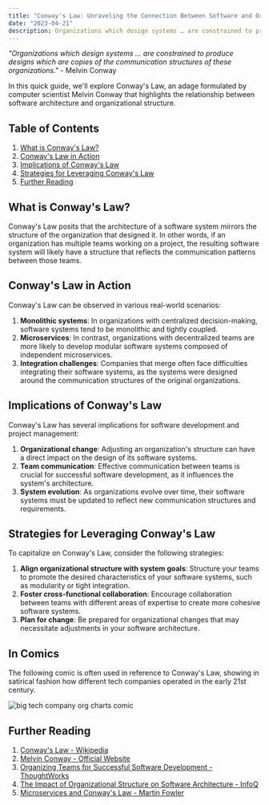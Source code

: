 ```yaml
---
title: "Conway's Law: Unraveling the Connection Between Software and Organizations"
date: "2023-04-21"
description: Organizations which design systems … are constrained to produce designs which are copies of the communication structures of these organizations.
---
```


*"Organizations which design systems … are constrained to produce designs which are copies of the communication structures of these organizations."* - Melvin Conway

In this quick guide, we'll explore Conway's Law, an adage formulated by computer scientist Melvin Conway that highlights the relationship between software architecture and organizational structure.

## Table of Contents

1. [What is Conway's Law?](#what-is-conways-law)
2. [Conway's Law in Action](#conways-law-in-action)
3. [Implications of Conway's Law](#implications-of-conways-law)
4. [Strategies for Leveraging Conway's Law](#strategies-for-leveraging-conways-law)
5. [Further Reading](#further-reading)

<a name="what-is-conways-law"></a>

## What is Conway's Law?

Conway's Law posits that the architecture of a software system mirrors the structure of the organization that designed it. In other words, if an organization has multiple teams working on a project, the resulting software system will likely have a structure that reflects the communication patterns between those teams.

<a name="conways-law-in-action"></a>

## Conway's Law in Action

Conway's Law can be observed in various real-world scenarios:

1. **Monolithic systems**: In organizations with centralized decision-making, software systems tend to be monolithic and tightly coupled.
2. **Microservices**: In contrast, organizations with decentralized teams are more likely to develop modular software systems composed of independent microservices.
3. **Integration challenges**: Companies that merge often face difficulties integrating their software systems, as the systems were designed around the communication structures of the original organizations.

<a name="implications-of-conways-law"></a>

## Implications of Conway's Law

Conway's Law has several implications for software development and project management:

1. **Organizational change**: Adjusting an organization's structure can have a direct impact on the design of its software systems.
2. **Team communication**: Effective communication between teams is crucial for successful software development, as it influences the system's architecture.
3. **System evolution**: As organizations evolve over time, their software systems must be updated to reflect new communication structures and requirements.

<a name="strategies-for-leveraging-conways-law"></a>

## Strategies for Leveraging Conway's Law

To capitalize on Conway's Law, consider the following strategies:

1. **Align organizational structure with system goals**: Structure your teams to promote the desired characteristics of your software systems, such as modularity or tight integration.
2. **Foster cross-functional collaboration**: Encourage collaboration between teams with different areas of expertise to create more cohesive software systems.
3. **Plan for change**: Be prepared for organizational changes that may necessitate adjustments in your software architecture.

## In Comics

The following comic is often used in reference to Conway's Law, showing in satirical fashion how different tech companies operated in the early 21st century.

![big tech company org charts comic](/img/big-tech-org-charts.png)

<a name="further-reading"></a>

## Further Reading

1. [Conway's Law - Wikipedia](https://en.wikipedia.org/wiki/Conway%27s_law)
2. [Melvin Conway - Official Website](http://www.melconway.com/)
3. [Organizing Teams for Successful Software Development - ThoughtWorks](https://www.thoughtworks.com/insights/blog/organizing-teams-successful-software-development)
4. [The Impact of Organizational Structure on Software Architecture - InfoQ](https://www.infoq.com/articles/impact-organizational-structure-software-architecture/)
5. [Microservices and Conway's Law - Martin Fowler](https://martinfowler.com/articles/microservices.html#OrganizingForMicroservices)
